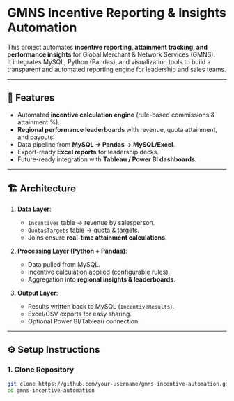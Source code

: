 # GMNS Incentive Reporting & Insights Automation  

This project automates **incentive reporting, attainment tracking, and performance insights** for Global Merchant & Network Services (GMNS).  
It integrates MySQL, Python (Pandas), and visualization tools to build a transparent and automated reporting engine for leadership and sales teams.  

---

## 🚀 Features
- Automated **incentive calculation engine** (rule-based commissions & attainment %).
- **Regional performance leaderboards** with revenue, quota attainment, and payouts.
- Data pipeline from **MySQL → Pandas → MySQL/Excel**.
- Export-ready **Excel reports** for leadership decks.
- Future-ready integration with **Tableau / Power BI dashboards**.

---

## 🏗️ Architecture
1. **Data Layer**:  
   - `Incentives` table → revenue by salesperson.  
   - `QuotasTargets` table → quota & targets.  
   - Joins ensure **real-time attainment calculations**.  

2. **Processing Layer (Python + Pandas)**:  
   - Data pulled from MySQL.  
   - Incentive calculation applied (configurable rules).  
   - Aggregation into **regional insights & leaderboards**.  

3. **Output Layer**:  
   - Results written back to MySQL (`IncentiveResults`).  
   - Excel/CSV exports for easy sharing.  
   - Optional Power BI/Tableau connection.  

---

## ⚙️ Setup Instructions

### 1. Clone Repository
```bash
git clone https://github.com/your-username/gmns-incentive-automation.git
cd gmns-incentive-automation
